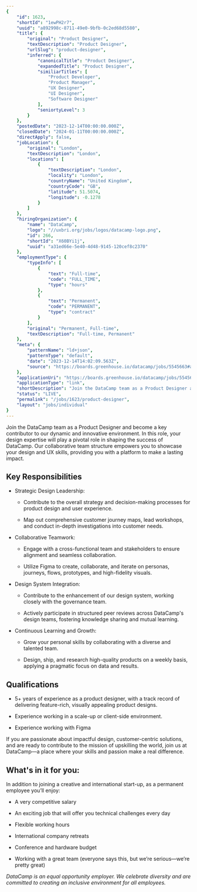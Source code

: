 ```yaml
---
{
	"id": 1623,
	"shortId": "1ewPH2r7",
	"uuid": "a892998c-8711-49e0-9bfb-0c2ed68d5580",
	"title": {
		"original": "Product Designer",
		"textDescription": "Product Designer",
		"urlSlug": "product-designer",
		"inferred": {
			"canonicalTitle": "Product Designer",
			"expandedTitle": "Product Designer",
			"similiarTitles": [
				"Product Developer",
				"Product Manager",
				"UX Designer",
				"UI Designer",
				"Software Designer"
			],
			"seniortyLevel": 3
		}
	},
	"postedDate": "2023-12-14T00:00:00.000Z",
	"closedDate": "2024-01-11T00:00:00.000Z",
	"directApply": false,
	"jobLocation": {
		"original": "London",
		"textDescription": "London",
		"locations": [
			{
				"textDescription": "London",
				"locality": "London",
				"countryName": "United Kingdom",
				"countryCode": "GB",
				"latitude": 51.5074,
				"longitude": -0.1278
			}
		]
	},
	"hiringOrganization": {
		"name": "DataCamp",
		"logo": "//uxbri.org/jobs/logos/datacamp-logo.png",
		"id": 266,
		"shortId": "X60BYi1j",
		"uuid": "a31ed66e-5e40-4d48-9145-120cef8c2370"
	},
	"employmentType": {
		"typeInfo": [
			{
				"text": "Full-time",
				"code": "FULL_TIME",
				"type": "hours"
			},
			{
				"text": "Permanent",
				"code": "PERMANENT",
				"type": "contract"
			}
		],
		"original": "Permanent, Full-time",
		"textDescription": "Full-time, Permanent"
	},
	"meta": {
		"patternName": "ld+json",
		"patternType": "default",
		"date": "2023-12-14T14:02:09.563Z",
		"source": "https://boards.greenhouse.io/datacamp/jobs/5545663#app"
	},
	"applicationUri": "https://boards.greenhouse.io/datacamp/jobs/5545663#app",
	"applicationType": "link",
	"shortDescription": "Join the DataCamp team as a Product Designer and become a key contributor to our dynamic and innovative environment. In this role, your design expertise will play a pivotal role in shaping the",
	"status": "LIVE",
	"permalink": "/jobs/1623/product-designer",
	"layout": "jobs/individual"
}
---
```

<p>Join the DataCamp team as a Product Designer and become a key contributor to our dynamic and innovative environment. In this role, your design expertise will play a pivotal role in shaping the success of DataCamp. Our collaborative team structure empowers you to showcase your design and UX skills, providing you with a platform to make a lasting impact.</p><h2>Key Responsibilities</h2><ul><li><p>Strategic Design Leadership:</p><ul><li><p>Contribute to the overall strategy and decision-making processes for product design and user experience.</p></li><li><p>Map out comprehensive customer journey maps, lead workshops, and conduct in-depth investigations into customer needs.</p></li></ul></li><li><p>Collaborative Teamwork:</p><ul><li><p>Engage with a cross-functional team and stakeholders to ensure alignment and seamless collaboration.</p></li><li><p>Utilize Figma to create, collaborate, and iterate on personas, journeys, flows, prototypes, and high-fidelity visuals.</p></li></ul></li><li><p>Design System Integration:</p><ul><li><p>Contribute to the enhancement of our design system, working closely with the governance team.</p></li><li><p>Actively participate in structured peer reviews across DataCamp's design teams, fostering knowledge sharing and mutual learning.</p></li></ul></li><li><p>Continuous Learning and Growth:</p><ul><li><p>Grow your personal skills by collaborating with a diverse and talented team.</p></li><li><p>Design, ship, and research high-quality products on a weekly basis, applying a pragmatic focus on data and results.</p></li></ul></li></ul><h2>Qualifications</h2><ul><li><p>5+ years of experience as a product designer, with a track record of delivering feature-rich, visually appealing product designs.</p></li><li><p>Experience working in a scale-up or client-side environment.</p></li><li><p>Experience working with Figma</p></li></ul><p>If you are passionate about impactful design, customer-centric solutions, and are ready to contribute to the mission of upskilling the world, join us at DataCamp—a place where your skills and passion make a real difference.</p><h2><strong>What's in it for you:</strong></h2><p>In addition to joining a creative and international start-up, as a permanent employee you’ll enjoy:</p><ul><li><p>A very competitive salary</p></li><li><p>An exciting job that will offer you technical challenges every day</p></li><li><p>Flexible working hours</p></li><li><p>International company retreats&nbsp;</p></li><li><p>Conference and hardware budget</p></li><li><p>Working with a great team (everyone says this, but we’re serious—we’re pretty great)</p></li></ul><p><em>DataCamp is an equal opportunity employer. We celebrate diversity and are committed to creating an inclusive environment for all employees.</em></p>
